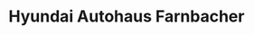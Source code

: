 ---
title: "Hyundai Autohaus Farnbacher"
url: /ansbach/hyundai-autohaus-farnbacher/
shop: Autohaus
---